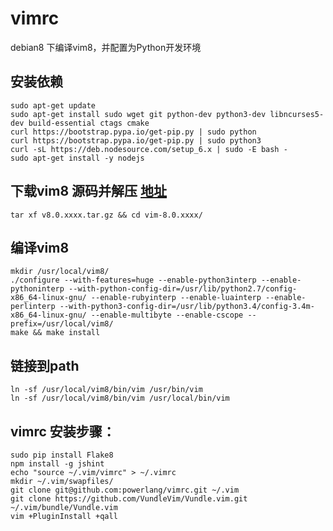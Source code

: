 # vimrc
debian8 下编译vim8，并配置为Python开发环境

## 安装依赖
    sudo apt-get update
    sudo apt-get install sudo wget git python-dev python3-dev libncurses5-dev build-essential ctags cmake
    curl https://bootstrap.pypa.io/get-pip.py | sudo python
    curl https://bootstrap.pypa.io/get-pip.py | sudo python3
    curl -sL https://deb.nodesource.com/setup_6.x | sudo -E bash -
    sudo apt-get install -y nodejs

## 下载vim8 源码并解压 [地址](https://github.com/vim/vim/releases)
    tar xf v8.0.xxxx.tar.gz && cd vim-8.0.xxxx/

## 编译vim8
    mkdir /usr/local/vim8/
    ./configure --with-features=huge --enable-python3interp --enable-pythoninterp --with-python-config-dir=/usr/lib/python2.7/config-x86_64-linux-gnu/ --enable-rubyinterp --enable-luainterp --enable-perlinterp --with-python3-config-dir=/usr/lib/python3.4/config-3.4m-x86_64-linux-gnu/ --enable-multibyte --enable-cscope --prefix=/usr/local/vim8/
    make && make install

## 链接到path
    ln -sf /usr/local/vim8/bin/vim /usr/bin/vim
    ln -sf /usr/local/vim8/bin/vim /usr/local/bin/vim

## vimrc 安装步骤：
    sudo pip install Flake8
    npm install -g jshint
    echo "source ~/.vim/vimrc" > ~/.vimrc
    mkdir ~/.vim/swapfiles/
    git clone git@github.com:powerlang/vimrc.git ~/.vim
    git clone https://github.com/VundleVim/Vundle.vim.git ~/.vim/bundle/Vundle.vim
    vim +PluginInstall +qall
<!-- git submodule update --init --recursive -->
